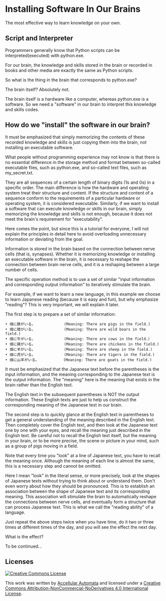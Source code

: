 # Installing Software In Our Brains
The most effective way to learn knowledge on your own.


## Script and Interpreter
Programmers generally know that Python scripts can be interpreted(executed) with python.exe.

For our brain, the knowledge and skills stored in the brain or recorded in books and other media are exactly the same as Python scripts. 

So what is the thing in the brain that corresponds to python.exe? 

The brain itself? Absolutely not.

The brain itself is a hardware like a computer, whereas python.exe is a software.
So we need a "software" in our brain to interpret this knowledge and skills codes.



## How do we "install" the software in our brain?
It must be emphasized that simply memorizing the contents of these recorded knowledge and skills is just copying them into the brain, not installing an executable software.

What people without programming experience may not know is that there is no essential difference in the storage method and format between so-called executable files, such as python.exe, and so-called text files, such as my_secret.txt. 

They are all sequences of a certain length of binary digits (1s and 0s) in a specific order. The main difference is how the hardware and operating system treat their structure and content.
If the structure and content of a sequence conform to the requirements of a particular hardware or operating system, it is considered executable.
Similarly, if we want to install a software that can execute knowledge or skills in our brain, simply memorizing the knowledge and skills is not enough, because it does not meet the brain's requirement for "executability".

Here comes the point, but since this is a tutorial for everyone, I will not explain the principles in detail here to avoid overloading unnecessary information or deviating from the goal. 

Information is stored in the brain based on the connection between nerve cells (that is, synapses). Whether it is memorizing knowledge or installing an executable software in the brain, it is necessary to reshape the connection between brain nerve cells, and it is a reshaping between a large number of cells.

The specific operation method is to use a set of similar "input information and corresponding output information" to iteratively stimulate the brain.

For example, if we want to learn a new language, in this example we choose to learn Japanese reading (because it is easy and fun), but why emphasize "reading"? This is very important, we will explain it later. 

The first step is to prepare a set of similar information:
```
• 畑に豚がいる。             (Meaning: There are pigs in the field.)
• 畑に猪がいる。             (Meaning: There are wild boars in the field.)
• 畑に牛がいる。             (Meaning: There are cows in the field.）
• 畑に鶏がいる。             (Meaning: There are chickens in the field.)
• 畑に羊がいる。             (Meaning: There are sheep in the field.)
• 畑に虎がいる。             (Meaning: There are tigers in the field.)
• 畑に山羊がいる。           (Meaning: There are goats in the field.)
```
It must be emphasized that the Japanese text before the parentheses is the input information, and the meaning corresponding to the Japanese text is the output information. The "meaning" here is the meaning that exists in the brain rather than the English text. 

The English text in the subsequent parentheses is NOT the output information. These English texts are just to help us construct the corresponding meaning of the Japanese text in our brain.

The second step is to quickly glance at the English text in parentheses to get a general understanding of the meaning described in the English text. Then completely cover the English text, and then look at the Japanese text one by one with your eyes, and recall the meaning just described in the English text. Be careful not to recall the English text itself, but the meaning in your brain, or to be more precise, the scene or picture in your mind, such as a group of pigs moving in a field.

Note that every time you "look" at a line of Japanese text, you have to recall the meaning once. Although the meaning of each line is almost the same, this is a necessary step and cannot be omitted.

Here I mean "look" in the literal sense, or more precisely, look at the shapes of Japanese texts without trying to think about or understand them. Don't even worry about how they should be pronounced. This is to establish an association between the shape of Japanese text and its corresponding meaning. This association will stimulate the brain to automatically reshape the connections between nerve cells, and eventually form a structure that can process Japanese text. This is what we call the "reading ability" of a language.

Just repeat the above steps twice when you have time, do it two or three times at different times of the day, and you will see the effect the next day.

What is the effect? 

To be continued...


## Licenses

<a rel="license" href="https://creativecommons.org/licenses/by-nc-nd/4.0/">
<img alt="Creative Commons License" style="border-width:0" src="https://i.creativecommons.org/l/by-nc-nd/4.0/88x31.png" />
</a>
<br />

This work was written by [Accellular Automata](https://github.com/Accellular) and licensed under a <a rel="license" href="https://creativecommons.org/licenses/by-nc-nd/4.0/">Creative Commons Attribution-NonCommercial-NoDerivatives 4.0 International License</a>. 